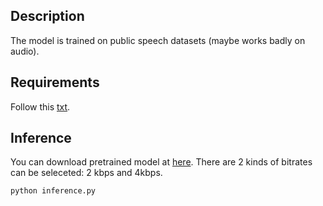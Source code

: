 ## Description
The model is trained on public speech datasets (maybe works badly on audio).

## Requirements
Follow this [txt](https://github.com/redmist328/APNet2/blob/main/requirements.txt).

## Inference
You can download pretrained model at [here](http://home.ustc.edu.cn/~redmist/APCodec16/). There are 2 kinds of bitrates can be seleceted: 2 kbps and 4kbps.
```
python inference.py
```

